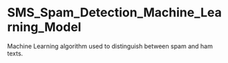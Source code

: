 # SMS_Spam_Detection_Machine_Learning_Model
Machine Learning algorithm used to distinguish between spam and ham texts.
